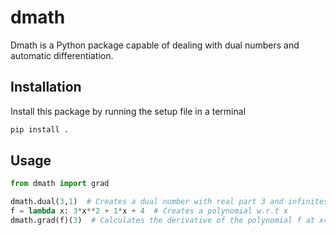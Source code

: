 # dmath

Dmath is a Python package capable of dealing with dual numbers and automatic differentiation.

## Installation

Install this package by running the setup file in a terminal

```bash
pip install .
```

## Usage

```python
from dmath import grad

dmath.dual(3,1)  # Creates a dual number with real part 3 and infinitesimal part 1
f = lambda x: 3*x**2 + 1*x + 4  # Creates a polynomial w.r.t x
dmath.grad(f)(3)  # Calculates the derivative of the polynomial f at x=3
```
